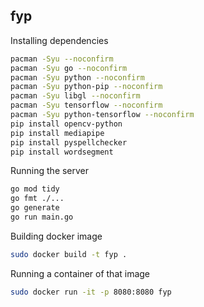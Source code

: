 ## fyp

Installing dependencies
```bash
pacman -Syu --noconfirm
pacman -Syu go --noconfirm
pacman -Syu python --noconfirm
pacman -Syu python-pip --noconfirm
pacman -Syu libgl --noconfirm
pacman -Syu tensorflow --noconfirm
pacman -Syu python-tensorflow --noconfirm
pip install opencv-python
pip install mediapipe
pip install pyspellchecker 
pip install wordsegment
```

Running the server
```bash
go mod tidy
go fmt ./...
go generate
go run main.go
```

Building docker image
```bash
sudo docker build -t fyp .
```

Running a container of that image
```bash
sudo docker run -it -p 8080:8080 fyp
```
